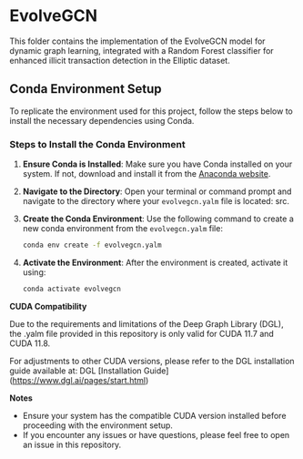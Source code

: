 # EvolveGCN

This folder contains the implementation of the EvolveGCN model for dynamic graph learning, integrated with a Random Forest classifier for enhanced illicit transaction detection in the Elliptic dataset.

## Conda Environment Setup

To replicate the environment used for this project, follow the steps below to install the necessary dependencies using Conda.

### Steps to Install the Conda Environment

1. **Ensure Conda is Installed**: Make sure you have Conda installed on your system. If not, download and install it from the [Anaconda website](https://www.anaconda.com/products/distribution#download-section).

2. **Navigate to the Directory**: Open your terminal or command prompt and navigate to the directory where your `evolvegcn.yalm` file is located: src.

3. **Create the Conda Environment**: Use the following command to create a new conda environment from the `evolvegcn.yalm` file:
   ```sh
   conda env create -f evolvegcn.yalm

4. **Activate the Environment**: After the environment is created, activate it using:
   ```sh
   conda activate evolvegcn

**CUDA Compatibility**

Due to the requirements and limitations of the Deep Graph Library (DGL), the .yalm file provided in this repository is only valid for CUDA 11.7 and CUDA 11.8.

For adjustments to other CUDA versions, please refer to the DGL installation guide available at: DGL [Installation Guide] (https://www.dgl.ai/pages/start.html)

**Notes**

   - Ensure your system has the compatible CUDA version installed before proceeding with the environment setup.
   - If you encounter any issues or have questions, please feel free to open an issue in this repository.



